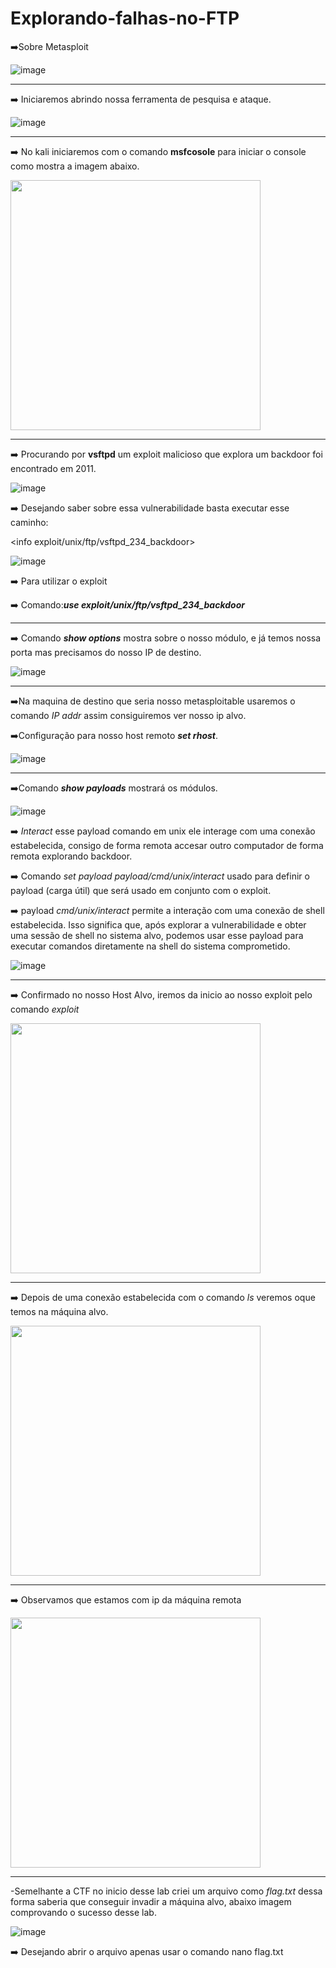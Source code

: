 # Explorando-falhas-no-FTP
➡️Sobre Metasploit

![image](https://github.com/user-attachments/assets/15fdd8a8-0f32-4c6e-95af-83c374987382)


---

➡️ Iniciaremos abrindo nossa ferramenta de pesquisa e ataque.
 
![image](https://github.com/user-attachments/assets/e3f5eaec-5f6e-4bf6-902b-585e26da2ac1)

--- 

➡️ No kali iniciaremos com o comando **msfcosole** para iniciar o console como mostra a imagem abaixo.

<img src="https://github.com/user-attachments/assets/67778307-9344-415e-bdd4-7f1d0455e311" width="400"/>

---

➡️ Procurando por **vsftpd** um exploit malicioso que explora um backdoor foi encontrado em 2011.

 
 ![image](https://github.com/user-attachments/assets/42dedc7c-c198-494b-9f0c-1227479f32fd)

➡️ Desejando saber sobre essa vulnerabilidade basta executar esse caminho:

 <info exploit/unix/ftp/vsftpd_234_backdoor>
 
![image](https://github.com/user-attachments/assets/bd0ea8eb-09eb-42ad-90a5-86056baea61f)

➡️ Para utilizar o exploit

➡️ Comando:***use exploit/unix/ftp/vsftpd_234_backdoor***

 
****
➡️ Comando ***show options*** mostra sobre o nosso módulo, e já temos nossa porta mas precisamos do nosso IP de destino.

![image](https://github.com/user-attachments/assets/34467a44-e623-4ae6-a9f2-51e95557bba2)

****
➡️Na maquina de destino que seria nosso metasploitable usaremos o comando *IP addr* assim consiguiremos ver nosso ip alvo.

➡️Configuração para nosso host remoto ***set rhost***.

![image](https://github.com/user-attachments/assets/cdf093c1-b79c-462c-85ad-a4af5654a4f3)

****
➡️Comando ***show payloads*** mostrará os módulos.

![image](https://github.com/user-attachments/assets/ff60068c-1d17-4218-ba9c-dd5ac855834f)

➡️ *Interact* esse payload comando em unix ele interage com uma conexão estabelecida, consigo de forma remota accesar outro computador de forma remota explorando backdoor.

➡️ Comando *set payload payload/cmd/unix/interact* usado para definir o payload (carga útil) que será usado em conjunto com o exploit.

➡️ payload *cmd/unix/interact* permite a interação com uma conexão de shell estabelecida. Isso significa que, após explorar a vulnerabilidade e obter uma sessão de shell no sistema alvo, podemos usar esse payload para executar comandos diretamente na shell do sistema comprometido.

![image](https://github.com/user-attachments/assets/c7c76c96-1226-4b70-aeb6-8a04ec83dca9)


****
➡️ Confirmado no nosso Host Alvo, iremos da inicio ao nosso exploit pelo comando *exploit*

<img src="https://github.com/user-attachments/assets/e6c1c942-fe43-48b5-a0e3-e3b7888748f9" width="400"/>

****
➡️ Depois de uma conexão estabelecida com o comando *ls* veremos oque temos na máquina alvo.

 <img src="https://github.com/user-attachments/assets/35e6165b-e3f4-447e-8c83-c41c04c83ef7" width="400"/> 

****

➡️ Observamos que estamos com ip da máquina remota

 <img src="https://github.com/user-attachments/assets/0dd5ef34-5ed6-44d4-8527-02a973efa8eb" width="400"/>

****
-Semelhante a CTF no inicio desse lab criei um arquivo como *flag.txt* dessa forma saberia que conseguir invadir a máquina alvo, abaixo imagem comprovando o sucesso desse lab.

![image](https://github.com/user-attachments/assets/0c396210-38d9-4c29-b776-2d0c3b507d62)

➡️ Desejando abrir o arquivo apenas usar o comando nano flag.txt





















